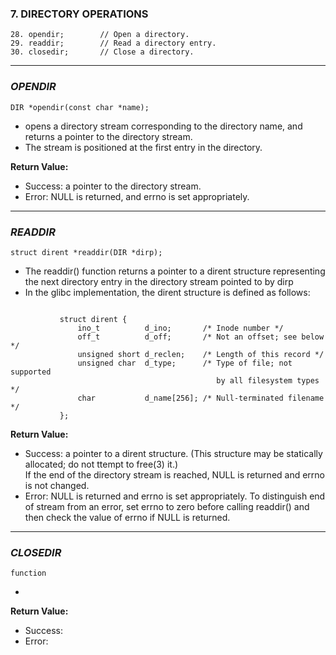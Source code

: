 ###      7.      DIRECTORY OPERATIONS
```
28. opendir;        // Open a directory.
29. readdir;        // Read a directory entry.
30. closedir;       // Close a directory.
```
________________________________________________

### _OPENDIR_
```
DIR *opendir(const char *name);
```
- opens a directory stream corresponding to the directory name,
and returns a pointer to the directory stream.  
- The stream is positioned at the first entry in the directory.

**Return Value:**
- Success:  a pointer to the directory stream.
- Error: NULL is returned,  and  errno  is set appropriately.
_________________________________________________________________
### _READDIR_
```
struct dirent *readdir(DIR *dirp);
```
- The  readdir()  function returns a pointer to a dirent structure
    representing the next directory entry in the directory stream pointed to by dirp
- In the glibc implementation, the dirent structure is defined as follows:
```

           struct dirent {
               ino_t          d_ino;       /* Inode number */
               off_t          d_off;       /* Not an offset; see below */
               unsigned short d_reclen;    /* Length of this record */
               unsigned char  d_type;      /* Type of file; not supported
                                              by all filesystem types */
               char           d_name[256]; /* Null-terminated filename */
           };
```
**Return Value:**
- Success: a pointer to a dirent structure.
            (This  structure  may  be statically allocated; do not ttempt to free(3) it.)        
            If  the end of the directory stream is reached, NULL is returned and errno is not changed.
- Error:  NULL is returned and errno is set appropriately.
         To  distinguish  end   of  stream  from  an  error, set errno to zero before calling readdir()
            and then check the  value of errno if NULL is returned.
_________________________________________________
### _CLOSEDIR_
```
function
```
-
 
**Return Value:**
- Success:
- Error:
